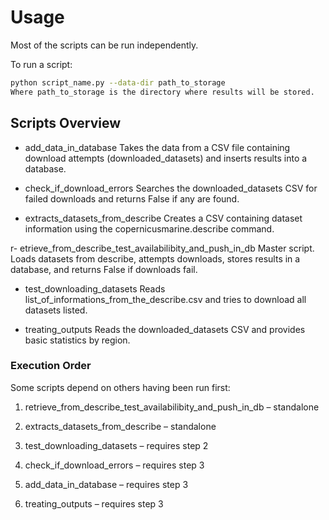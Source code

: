 # Usage

Most of the scripts can be run independently.  

To run a script:
```bash
python script_name.py --data-dir path_to_storage
Where path_to_storage is the directory where results will be stored.
```

## Scripts Overview

- add_data_in_database
Takes the data from a CSV file containing download attempts (downloaded_datasets) and inserts results into a database.

- check_if_download_errors
Searches the downloaded_datasets CSV for failed downloads and returns False if any are found.

- extracts_datasets_from_describe
Creates a CSV containing dataset information using the copernicusmarine.describe command.

r- etrieve_from_describe_test_availabilibity_and_push_in_db
Master script. Loads datasets from describe, attempts downloads, stores results in a database, and returns False if downloads fail.

- test_downloading_datasets
Reads list_of_informations_from_the_describe.csv and tries to download all datasets listed.

- treating_outputs
Reads the downloaded_datasets CSV and provides basic statistics by region.

### Execution Order

Some scripts depend on others having been run first:

1. retrieve_from_describe_test_availabilibity_and_push_in_db – standalone

2. extracts_datasets_from_describe – standalone

3. test_downloading_datasets – requires step 2

4. check_if_download_errors – requires step 3

5. add_data_in_database – requires step 3

6. treating_outputs – requires step 3